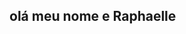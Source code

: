 ## olá meu nome e Raphaelle

<!--
**raphalsousa/raphalsousa** is a ✨ _special_ ✨ repository because its `README.md` (this file) appears on your GitHub profile.


Hare are some ideas to get started:
Olá, eu sou a Rphaelle!  

-  🎓 Estudante do **Curso Técnico em Informática – Senac Tatuapé**  
- 💡 Atualmente aprendendo e explorando:  
- ⚡ Teoria de Hardware  
- 🔌 Eletricidade Básica  
- 🤖 Eletrônica e projetos com **Arduino**  
- 🌐 Git e GitHub  
- 🧠 Introdução à **Inteligência Artificial (IA)**  
-->
